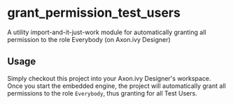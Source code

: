 # grant_permission_test_users

A utility import-and-it-just-work module for automatically granting all permission to the role Everybody (on Axon.ivy Designer)

## Usage

Simply checkout this project into your Axon.ivy Designer's workspace. Once you start the embedded engine, the project will automatically grant all permissions to the role `Everybody`, thus granting for all Test Users.
